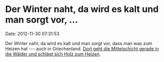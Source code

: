 Der Winter naht, da wird es kalt und man sorgt vor, \...
========================================================

Date: 2012-11-30 07:31:53

Der Winter naht, da wird es kalt und man sorgt vor, dass man was zum
Heizen hat --- auch in Griechenland. [Dort geht die Mittelschicht gerade
in die Wälder und schlägt sich Holz zum
Heizen](http://www.guardian.co.uk/world/2012/nov/28/greeks-forests-fuel-winter-nears).
